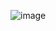 ![image](https://github.com/JoseLeonardoCordeiroBahia/comportamento-de-memoria-arrays-e-listas-java/assets/63564226/562b3cab-c8a1-4669-8336-54ee9ec7ab48)
